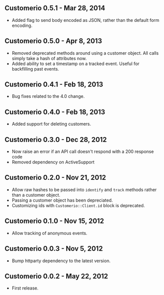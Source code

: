## Customerio 0.5.1 - Mar 28, 2014 ##

* Added flag to send body encoded as JSON, rather than the default form encoding.

## Customerio 0.5.0 - Apr 8, 2013 ##

* Removed deprecated methods around using a customer object. All calls simply take a hash of attributes now.
* Added ability to set a timestamp on a tracked event.  Useful for backfilling past events.

## Customerio 0.4.1 - Feb 18, 2013 ##

* Bug fixes related to the 4.0 change.

## Customerio 0.4.0 - Feb 18, 2013 ##

* Added support for deleting customers.

## Customerio 0.3.0 - Dec 28, 2012 ##

* Now raise an error if an API call doesn't respond with a 200 response code
* Removed dependency on ActiveSupport

## Customerio 0.2.0 - Nov 21, 2012 ##

* Allow raw hashes to be passed into `identify` and `track` methods rather than a customer object.
* Passing a customer object has been depreciated.
* Customizing ids with `Customerio::Client.id` block is deprecated.

## Customerio 0.1.0 - Nov 15, 2012 ##

* Allow tracking of anonymous events.

## Customerio 0.0.3 - Nov 5, 2012 ## 

* Bump httparty dependency to the latest version.

## Customerio 0.0.2 - May 22, 2012 ##

* First release.
